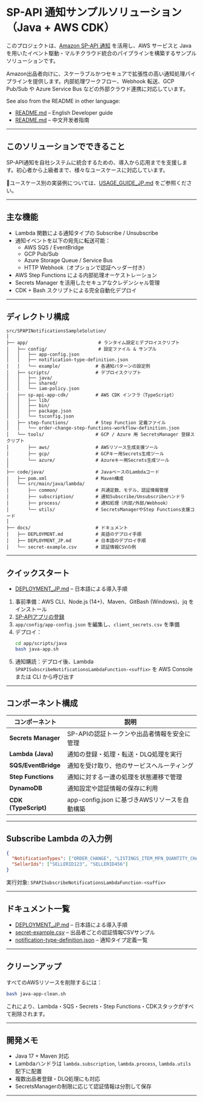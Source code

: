 #  SP-API 通知サンプルソリューション（Java + AWS CDK）

このプロジェクトは、[Amazon SP-API 通知](https://developer-docs.amazon.com/sp-api/docs/notifications-api-v1-reference) を活用し、AWS サービスと Java を用いたイベント駆動・マルチクラウド統合のパイプラインを構築するサンプルソリューションです。

Amazon出品者向けに、スケーラブルかつセキュアで拡張性の高い通知処理パイプラインを提供します。内部処理ワークフロー、Webhook 転送、GCP Pub/Sub や Azure Service Bus などの外部クラウド連携に対応しています。

See also from the README in other language:
- [README.md](README.md) – English Developer guide
- [README.md](README_CN.md) – 中文开发者指南

---

## このソリューションでできること

SP-API通知を自社システムに統合するための、導入から応用までを支援します。初心者から上級者まで、様々なユースケースに対応しています。

📘ユースケース別の実装例については、[USAGE_GUIDE_JP.md](docs/USAGE_GUIDE_JP.md) をご参照ください。

---

## 主な機能

- Lambda 関数による通知タイプの Subscribe / Unsubscribe
- 通知イベントを以下の宛先に転送可能：
    - AWS SQS / EventBridge
    - GCP Pub/Sub
    - Azure Storage Queue / Service Bus
    - HTTP Webhook（オプションで認証ヘッダー付き）
- AWS Step Functions による内部処理オーケストレーション
- Secrets Manager を活用したセキュアなクレデンシャル管理
- CDK + Bash スクリプトによる完全自動化デプロイ

---

## ディレクトリ構成

```text
src/SPAPINotificationsSampleSolution/
│
├── app/                          # ランタイム設定とデプロイスクリプト
│   ├── config/                   # 設定ファイル & サンプル
│   │   ├── app-config.json
│   │   ├── notification-type-definition.json
│   │   └── example/             # 各通知パターンの設定例
│   ├── scripts/                 # デプロイスクリプト
│   │   ├── java/
│   │   ├── shared/
│   │   └── iam-policy.json
│   ├── sp-api-app-cdk/          # AWS CDK インフラ（TypeScript）
│   │   ├── lib/
│   │   ├── bin/
│   │   ├── package.json
│   │   └── tsconfig.json
│   ├── step-functions/          # Step Function 定義ファイル
│   │   └── order-change-step-functions-workflow-definition.json
│   └── tools/                   # GCP / Azure 用 SecretsManager 登録スクリプト
│       ├── aws/                 # AWSリソース生成支援ツール
│       ├── gcp/                 # GCPキー用Secrets生成ツール
│       └── azure/               # Azureキー用Secrets生成ツール
│
├── code/java/                   # JavaベースのLambdaコード
│   ├── pom.xml                  # Maven構成
│   └── src/main/java/lambda/
│       ├── common/              # 共通定数、モデル、認証情報管理
│       ├── subscription/        # 通知Subscribe/Unsubscribeハンドラ
│       ├── process/             # 通知処理（内部/外部/Webhook）
│       └── utils/               # SecretsManagerやStep Functions支援コード
│
├── docs/                        # ドキュメント
│   ├── DEPLOYMENT.md            # 英語のデプロイ手順
│   ├── DEPLOYMENT_JP.md         # 日本語のデプロイ手順
│   └── secret-example.csv       # 認証情報CSVの例
```

---

## クイックスタート

- [DEPLOYMENT_JP.md](docs/DEPLOYMENT_JP.md) – 日本語による導入手順

1. 事前準備：AWS CLI、Node.js (14+)、Maven、GitBash (Windows)、jq をインストール
2. [SP-APIアプリの登録](https://developer-docs.amazon.com/sp-api/docs/registering-your-application)
3. `app/config/app-config.json` を編集し、`client_secrets.csv` を準備
4. デプロイ：
   ```bash
   cd app/scripts/java
   bash java-app.sh
   ```
5. 通知購読：デプロイ後、Lambda `SPAPISubscribeNotificationsLambdaFunction-<suffix>` を AWS Console または CLI から呼び出す

---

## コンポーネント構成

| コンポーネント          | 説明                                                                 |
|------------------------|----------------------------------------------------------------------|
| **Secrets Manager**    | SP-APIの認証トークンや出品者情報を安全に管理                        |
| **Lambda (Java)**      | 通知の登録・処理・転送・DLQ処理を実行                                |
| **SQS/EventBridge**    | 通知を受け取り、他のサービスへルーティング                           |
| **Step Functions**     | 通知に対する一連の処理を状態遷移で管理                               |
| **DynamoDB**           | 通知設定や認証情報の保存に利用                                       |
| **CDK (TypeScript)**   | app-config.json に基づきAWSリソースを自動構築                         |

---

## Subscribe Lambda の入力例

```json
{
  "NotificationTypes": ["ORDER_CHANGE", "LISTINGS_ITEM_MFN_QUANTITY_CHANGE"],
  "SellerIds": ["SELLERID123", "SELLERID456"]
}
```

実行対象: `SPAPISubscribeNotificationsLambdaFunction-<suffix>`

---

## ドキュメント一覧

- [DEPLOYMENT_JP.md](docs/DEPLOYMENT_JP.md) – 日本語による導入手順
- [secret-example.csv](docs/secret-example.csv) – 出品者ごとの認証情報CSVサンプル
- [notification-type-definition.json](app/config/notification-type-definition.json) – 通知タイプ定義一覧

---

## クリーンアップ

すべてのAWSリソースを削除するには：

```bash
bash java-app-clean.sh
```

これにより、Lambda・SQS・Secrets・Step Functions・CDKスタックがすべて削除されます。

---

##  開発メモ

- Java 17 + Maven 対応
- Lambdaハンドラは `lambda.subscription`, `lambda.process`, `lambda.utils` 配下に配置
- 複数出品者登録・DLQ処理にも対応
- SecretsManagerの制限に応じて認証情報は分割して保存

---